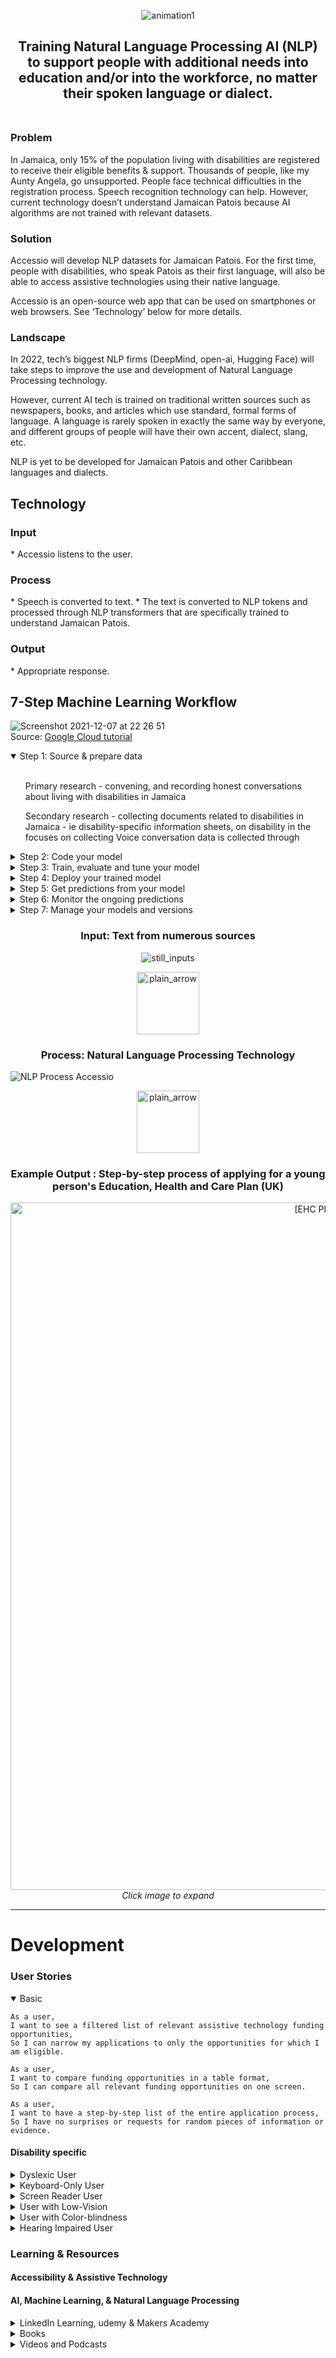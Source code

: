 <p align="center">
<img src="https://media.giphy.com/media/IIWi4Qwtl5mM9JbMF4/giphy.gif" alt="animation1" />
</p>

<h2 align="center">Training Natural Language Processing AI (NLP) to support people with additional needs into education and/or into the workforce, no matter their spoken language or dialect.<br>
<br></h2>

<h3>Problem</h3>
In Jamaica, only 15% of the population living with disabilities are registered to receive their eligible benefits & support. Thousands of people, like my Aunty Angela, go unsupported. People face technical difficulties in the registration process. Speech recognition technology can help. However, current technology doesn’t understand Jamaican Patois because AI algorithms are not trained with relevant datasets.
 
<h3>Solution</h3>

Accessio will develop NLP datasets for Jamaican Patois. For the first time, people with disabilities, who speak Patois as their first language, will also be able to access assistive technologies using their native language.

Accessio is an open-source web app that can be used on smartphones or web browsers. See ‘Technology’ below for more details.
 
<h3>Landscape</h3>

In 2022, tech’s biggest NLP firms (DeepMind, open-ai, Hugging Face) will take steps to improve the use and development of Natural Language Processing technology.

However, current AI tech is trained on traditional written sources such as newspapers, books, and articles which use standard, formal forms of language. A language is rarely spoken in exactly the same way by everyone, and different groups of people will have their own accent, dialect, slang, etc.

NLP is yet to be developed for Jamaican Patois and other Caribbean languages and dialects.

<h2>Technology</h2>

<h3>Input</h3>
* Accessio listens to the user.

<h3>Process</h3>
* Speech is converted to text.
* The text is converted to NLP tokens and processed through NLP transformers that are specifically trained to understand Jamaican Patois.

<h3>Output</h3>
* Appropriate response.

<h2>7-Step Machine Learning Workflow</h2>

![Screenshot 2021-12-07 at 22 26 51](https://user-images.githubusercontent.com/61777002/145180303-22a92b9c-6d0d-4aee-a778-f0fcb40e6394.png)
<br>Source: [Google Cloud tutorial](https://cloud.google.com/ai-platform/docs/ml-solutions-overview?utm_source=youtube&utm_medium=unpaidsoc&utm_campaign=CDR_guo_aiml_nkw8ndu7mjw_010521&utm_content=description 
)

<details open>
<summary>Step 1: Source & prepare data</summary>
 <br>
<ul> Primary research - convening, and recording honest conversations about living with disabilities in Jamaica</ul>
<ul>Secondary research - collecting documents related to disabilities in Jamaica - ie disability-specific information sheets, on disability in the focuses on collecting Voice conversation data is collected through</ul>
</details>

<details>
<summary>Step 2: Code your model</summary>
</details>

<details>
<summary>Step 3: Train, evaluate and tune your model</summary>
</details>

<details>
<summary>Step 4: Deploy your trained model</summary>
</details>

<details>
<summary>Step 5: Get predictions from your model</summary>
</details>

<details>
<summary>Step 6: Monitor the ongoing predictions</summary>
</details>

<details>
<summary>Step 7: Manage your models and versions</summary>
</details>



<h3 align="center">Input: Text from numerous sources</h3>
<p align="center"> <img src="https://user-images.githubusercontent.com/61777002/145097309-abc181da-0d06-4bf6-9a81-ba5697a7b591.png" alt="still_inputs" /> </p>
<p align="center"> <img width="100" src="https://user-images.githubusercontent.com/61777002/145086586-ca25b590-6565-4a28-9a64-27fa1c3ff354.png" alt="plain_arrow" /> </p>
<h3 align="center">Process: Natural Language Processing Technology</h3>
<p align="center">

 ![NLP Process Accessio](https://user-images.githubusercontent.com/61777002/145103951-4c10c050-a56c-4511-bd1f-aa6fba470f13.gif)

</p>
<p align="center"> <img width="100" src="https://user-images.githubusercontent.com/61777002/145086586-ca25b590-6565-4a28-9a64-27fa1c3ff354.png" alt="plain_arrow" /> </p>
<h3 align="center"> Example Output : Step-by-step process of applying for a young person's Education, Health and Care Plan (UK) </h3>
<p align="center"><img width="1100" alt="[EHC Plan Application Process]" src="https://user-images.githubusercontent.com/61777002/145069264-c4410ab9-953c-4dbe-b0f8-2e536fd741d7.png"> <em>Click image to expand</em></p>

---
<h1>Development</h1>
<h3>User Stories </h3>
<details open>
<summary>Basic</summary>

```
As a user,
I want to see a filtered list of relevant assistive technology funding opportunities, 
So I can narrow my applications to only the opportunities for which I am eligible.
```
```
As a user,
I want to compare funding opportunities in a table format,
So I can compare all relevant funding opportunities on one screen.
```
```
As a user,
I want to have a step-by-step list of the entire application process,
So I have no surprises or requests for random pieces of information or evidence.
```
</details>
<h4>Disability specific</h4>
<details>
<summary>Dyslexic User</summary> 
 
```
As a dyslexic user,
I want to have a step-by-step customer journey map of the entire application process,
So I canvisualise the whole process in one image.
```
</details>
<details>
<summary>Keyboard-Only User</summary>

```
As keyboard-only user,
I want to be able to reach the main navigation links with a keyboard,
so that I can determine the different areas of the site.
```
```
As keyboard-only user,
I want the ability to reach all links (text or image), form controls and page functions,
so that I can perform an action or navigate to the place I choose.
```
```
As a keyboard-only user,
I want the ability to use the enter key to open the selected link,
so that every link on a page is accessible using a keyboard as it would be with a left mouse click.
```
```
As keyboard-only user,
I want to know where I am on the screen at all times,
so that I know what I can do and how to do it.
```
</details>
<details>
<summary>Screen Reader User</summary>

```
As a screen reader user,
I want to hear the text equivalent for each image conveying information,
so that I don’t miss any information on the page.
```
```
As a screen reader user,
I want to hear the text equivalent for each image button,
so that I will know what function it performs.
```
```
As a screen reader user,
I want to understand know what each form label is for each form field,
so that I can effectively enter the correct information in the form.
```
```
As a screen reader user,
I want to know what the column and row headers for each table cell,
so that I can understand the meaning of the data.
```
</details>
<details>
<summary>User with Low-Vision</summary>

```
As a user who has trouble reading due to low vision,
I want to be able to make the text larger on the screen,
so that I can read it.
```
</details>
<details>
<summary>User with Color-blindness</summary>

```
As a user who is color blind,
I want to have access to information conveyed in color,
so that I do not miss anything and I understand the content.
```
```
As a user who is color blind,
I want to links to be distinguishable on the page,
so that I can find the links and navigate the site.
```
```
As a user who is color blind,
I want to know what fields are required,
so that I can fill out the form.
```
</details>
<details>
<summary>Hearing Impaired User</summary>

```
As a user who is hearing-impaired,
I want a transcript of the spoken audio,
so that I can have access to all information provided in audio clips.
```
```
As a user who is hearing-impaired,
I want to turn on video captions,
so that I can understand what is being said in videos.
```
</details>
<h3>Learning & Resources</h3>
<h4>Accessibility & Assistive Technology</h4>
<h4>AI, Machine Learning, & Natural Language Processing</h4>
<details>
<summary>LinkedIn Learning, udemy & Makers Academy</summary>
<ul>
  <li><a href="https://www.linkedin.com/learning/nlp-with-python-for-machine-learning-essential-training/what-you-should-know?autoAdvance=true&autoSkip=true&autoplay=true&resume=false">NLP with Python for Machine Learning Essential Training</a></li>
<li><a href="https://www.linkedin.com/learning/unit-testing-and-test-driven-development-in-python/welcome?autoAdvance=true&autoSkip=false&autoplay=true&resume=true">Unit Testing & Test Driven Development in Python</a></li>
<li><a href="https://www.linkedin.com/learning/azure-machine-learning-development-1-basic-concepts/what-you-should-know?autoAdvance=true&autoSkip=true&autoplay=true&resume=false">Azure Machine Learning Development: 1 Basic Concepts</a></li>
<li><a href="https://www.linkedin.com/learning/advanced-nlp-with-python-for-machine-learning/leveraging-the-power-of-messy-text-data?autoAdvance=true&autoSkip=false&autoplay=true&resume=true">Advanced NLP with Python for Machine Learning</a></li>
<li><a href="https://www.linkedin.com/learning/design-thinking-data-intelligence/welcome?autoAdvance=true&autoSkip=false&autoplay=true&resume=true">Design Thinking: Data Intelligence</a></li>
<li><a href="https://www.linkedin.com/learning/deep-learning-foundations-natural-language-processing-with-tensorflow/leveraging-deep-learning-for-natural-language-processing?autoAdvance=true&autoSkip=false&autoplay=true&resume=true">Deep Learning Foundations: Natural Language Processing with TensorFlow</a></li>
<li><a href="https://www.udemy.com/course/django-python-advanced/">Build a Backend REST API with Python & Django - Advanced</a></li>
<li><a href="https://makersstudents.slack.com/archives/CJ94H1P6U">Makers Algorithm course - #Algorithm channel on Slack</a></li>
</ul>
</details>
<details>
<summary>Books</summary>
<ul>
<li><a href="https://www.manning.com/books/grokking-algorithms">'Algorithms', by Grokking</a></li>
<li><a href="https://automatetheboringstuff.com/">'Automate the boring stuff with Python', by Sweigart</a></li>
</ul>
</details>
<details>
<summary>Videos and Podcasts</summary>
<ul>
<li><a href="https://www.avclub.com/black-mirror-be-right-back-1798178877">Netflix - Black Mirror: “Be Right Back”</a></li>
<li><a href="https://law.unimelb.edu.au/news/caide/black-mirrors-hated-in-the-nation-facial-recognition-is-a-weapon">Netflix - Black Mirror: “Hated in the Nation”</a></li>
<li><a href="https://www.bbc.co.uk/sounds/play/m001216j">BBC iPlayer, The Reith Lectures, Stuart Russell - Living With Artificial Intelligence</a></li>
<li><a href="https://deepmind.com/blog/article/welcome-to-the-deepmind-podcast">DeepMind</a></li>
</ul>
</details>
